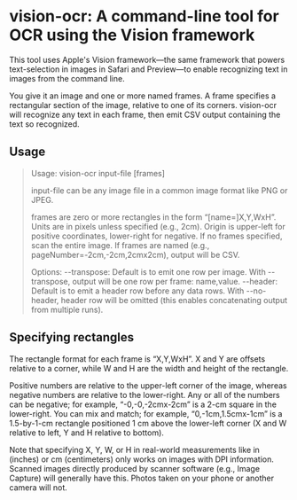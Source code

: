 # vision-ocr: A command-line tool for OCR using the Vision framework

This tool uses Apple's Vision framework—the same framework that powers text-selection in images in Safari and Preview—to enable recognizing text in images from the command line.

You give it an image and one or more named frames. A frame specifies a rectangular section of the image, relative to one of its corners. vision-ocr will recognize any text in each frame, then emit CSV output containing the text so recognized.

## Usage

> Usage: vision-ocr input-file [frames]
> 
> input-file can be any image file in a common image format like PNG or JPEG.
> 
> frames are zero or more rectangles in the form “[name=]X,Y,WxH”. Units are in pixels unless specified (e.g., 2cm). Origin is upper-left for positive coordinates, lower-right for negative. If no frames specified, scan the entire image. If frames are named (e.g., pageNumber=-2cm,-2cm,2cmx2cm), output will be CSV.
> 
> Options:
> --transpose: Default is to emit one row per image. With --transpose, output will be one row per frame: name,value.
> --header: Default is to emit a header row before any data rows. With --no-header, header row will be omitted (this enables concatenating output from multiple runs).

## Specifying rectangles

The rectangle format for each frame is “X,Y,WxH”. X and Y are offsets relative to a corner, while W and H are the width and height of the rectangle.

Positive numbers are relative to the upper-left corner of the image, whereas negative numbers are relative to the lower-right. Any or all of the numbers can be negative; for example, “-0,-0,-2cmx-2cm” is a 2-cm square in the lower-right. You can mix and match; for example, “0,-1cm,1.5cmx-1cm” is a 1.5-by-1-cm rectangle positioned 1 cm above the lower-left corner (X and W relative to left, Y and H relative to bottom).

Note that specifying X, Y, W, or H in real-world measurements like in (inches) or cm (centimeters) only works on images with DPI information. Scanned images directly produced by scanner software (e.g., Image Capture) will generally have this. Photos taken on your phone or another camera will not.
